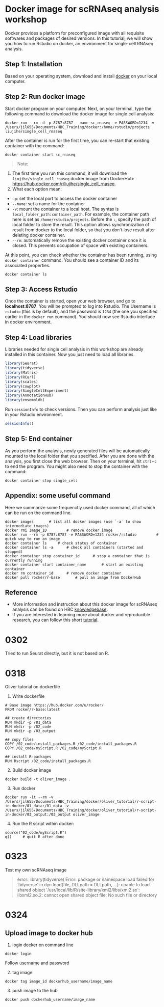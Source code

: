 # Docker image for scRNAseq analysis workshop

Docker provides a platform for preconfigured image with all requisite softwares and packages of desired versions. In this tutorial, we will show you how to run Rstudio on docker, an environment for single-cell RNAseq analysis.

## Step 1: Installation
Based on your operating system, download and install [docker](https://docs.docker.com/get-docker/) on your local computer.

## Step 2: Run docker image
Start docker program on your computer. Next, on your terminal, type the following command to download the docker image for single cell analysis:
```wrap
docker run --rm -d -p 8787:8787 --name sc_rnaseq -e PASSWORD=1234 -v /Users/jil655/Documents/HBC_Training/docker:/home/rstudio/projects liujihe/single_cell_rnaseq
```

After the container is run for the first time, you can re-start that existing container with the command:
```
docker container start sc_rnaseq
```

> Note:
1. The first time you run this command, it will download the `liujihe/single_cell_rnaseq` docker image from DockerHub: https://hub.docker.com/r/liujihe/single_cell_rnaseq.
2. What each option mean:
- `-p`: set the local port to access the docker container
- `--name`: set a name for the container
- `-v`: mount the container to a local host. The syntax is `local_folder_path:container_path`. For example, the container path here is set as `/home/rstudio/projects`. Before the `:`, specify the path of local folder to store the result. This option allows synchronization of result from docker to the local folder, so that you don't lose result after deleting docker container.
- `--rm`: automatically remove the existing docker container once it is closed. This prevents occupation of space with existing containers.

At this point, you can check whether the container has been running, using `docker container` command. You should see a container ID and its associated properties.
```
docker container ls
```

## Step 3: Access Rstudio
Once the container is started, open your web browser, and go to **localhost:8787**.
You will be prompted to log into Rstudio. The Username is `rstudio` (this is by default), and the password is `1234` (the one you specified earlier in the `docker run` command). You should now see Rstudio interface in docker environment.

## Step 4: Load libraries
Libraries needed for single cell analysis in this workshop are already installed in this container. Now you just need to load all libraries.
```r
library(Seurat)
library(tidyverse)
library(Matrix)
library(RCurl)
library(scales)
library(cowplot)
library(SingleCellExperiment)
library(AnnotationHub)
library(ensembldb)
```

Run `sessionInfo` to check versions. Then you can perform analysis just like in your Rstudio environment.
```r
sessionInfo()
```

## Step 5: End container
As you perform the analysis, newly generated files will be automatically mounted to the local folder that you specified. After you are done with the analysis, you first close the web browser. Then on your terminal, hit `ctrl`+`c` to end the program. You might also need to stop the container with the command:
```
docker container stop single_cell
```

## Appendix: some useful command
Here we summarize some frequenctly used docker command, all of which can be run on the command line.
```
docker images       # list all docker images (use `-a` to show intermediate images)
docker rmi Image_ID         # remove docker image
docker run --rm -p 8787:8787 -e PASSWORD=1234 rocker/rstudio         # quick way to run an image
docker container ls     # check status of container
docker container ls -a      # check all containers (started and stopped)
docker container stop container_id      # stop a container that is currently running
docker container start container_name       # start an existing container
docker rm container_id      # remove docker container
docker pull rocker/r-base       # pull an image from DockerHub
```

## Reference
- More information and instruction about this docker image for scRNAseq analysis can be found on HBC [knowledgebase](https://github.com/hbc/knowledgebase/blob/master/scrnaseq/rstudio_sc_docker.md).
- If you are interested in learning more about docker and reproducible research, you can follow this short [tutorial](http://ropenscilabs.github.io/r-docker-tutorial/).

# 0302
Tried to run Seurat directly, but it is not based on R. 

# 0318
Oliver tutorial on dockerfile
1. Write dockerfile
```
# Base image https://hub.docker.com/u/rocker/
FROM rocker/r-base:latest

## create directories
RUN mkdir -p /01_data
RUN mkdir -p /02_code
RUN mkdir -p /03_output

## copy files
COPY /02_code/install_packages.R /02_code/install_packages.R
COPY /02_code/myScript.R /02_code/myScript.R

## install R-packages
RUN Rscript /02_code/install_packages.R
```

2. Build docker image
```
docker build -t oliver_image .
```

3. Run docker
```
docker run -it --rm -v /Users/jil655/Documents/HBC_Training/docker/oliver_tutorial/r-script-in-docker/01_data:/01_data -v /Users/jil655/Documents/HBC_Training/docker/oliver_tutorial/r-script-in-docker/03_output:/03_output oliver_image
```

4. Run the R script within docker:
```
source("02_code/myScript.R")
q()     # quit R after done
```

# 0323
Test my own scRNAseq image
> error:
> library(tidyverse)
    Error: package or namespace load failed for ‘tidyverse’ in dyn.load(file, DLLpath = DLLpath, ...):
    unable to load shared object '/usr/local/lib/R/site-library/xml2/libs/xml2.so':
    libxml2.so.2: cannot open shared object file: No such file or directory

# 0324
## Upload image to docker hub
1. login docker on command line
```
docker login
```
Follow username and password

2. tag image
```
docker tag image_id dockerhub_username/image_name
```

3. push image to the hub
```
docker push dockerhub_username/image_name
```